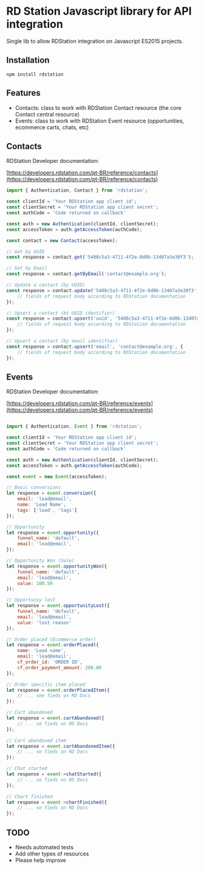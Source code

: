 # RD Station Javascript library for API integration

Single lib to allow RDStation integration on Javascript ES2015 projects.

## Installation

```
npm install rdstation
```

## Features

- Contacts: class to work with RDStation Contact resource (the core Contact central resource)
- Events: class to work with RDStation Event resource (opportunities, ecommerce carts, chats, etc)

## Contacts

RDStation Developer documentation:

[https://developers.rdstation.com/pt-BR/reference/contacts](https://developers.rdstation.com/pt-BR/reference/contacts)

```javascript
import { Authentication, Contact } from 'rdstation';

const clientId = 'Your RDStation app client id';
const clientSecret = 'Your RDStation app client secret';
const authCode = 'Code returned on callback'

const auth = new Authentication(clientId, clientSecret);
const accessToken = auth.getAccessToken(authCode);

const contact = new Contact(accessToken);

// Get by UUID
const response = contact.get('5408c5a3-4711-4f2e-8d0b-13407a3e30f3');

// Get by Email
const response = contact.getByEmail('contact@example.org');

// Update a contact (by UUID)
const response = contact.update('5408c5a3-4711-4f2e-8d0b-13407a3e30f3', {
    // fields of request body according to RDStation documentation
});

// Upsert a contact (bt UUID identifier)
const response = contact.upsert('uuid', '5408c5a3-4711-4f2e-8d0b-13407a3e30f3', {
    // fields of request body according to RDStation documentation
});

// Upsert a contact (by email identifier)
const response = contact.upsert('email', 'contact@example.org', {
    // fields of request body according to RDStation documentation
});

```

## Events

RDStation Developer documentation:

[https://developers.rdstation.com/pt-BR/reference/events](https://developers.rdstation.com/pt-BR/reference/events)

```javascript

import { Authentication, Event } from 'rdstation';

const clientId = 'Your RDStation app client id';
const clientSecret = 'Your RDStation app client secret';
const authCode = 'Code returned on callback'

const auth = new Authentication(clientId, clientSecret);
const accessToken = auth.getAccessToken(authCode);

const event = new Event(accessToken);

// Basic conversions
let response = event.conversion({
    email: 'lead@email',
    name: 'Lead Name',
    tags: ['lead', 'tags']
});

// Opportunity
let response = event.opportunity({
    funnel_name: 'default',
    email: 'lead@email',
});

// Opportunity Won (Sale)
let response = event.opportunityWon({
    funnel_name: 'default',
    email: 'lead@email',
    value: 100.50
});

// Opportuniy lost
let response = event.opportunityLost({
    funnel_name: 'default',
    email: 'lead@email',
    value: 'lost reason'
});

// Order placed (Ecommerce order)
let response = event.orderPlaced({
    name: 'Lead name',
    email: 'lead@email',
    cf_order_id: 'ORDER ID',
    cf_order_payment_amount: 200.00
});

// Order specific item placed
let response = event.orderPlacedItem({
    // ... see fieds on RD Docs
});

// Cart abandoned
let response = event.cartAbandoned({
    // ... se fieds on RD Docs
});

// Cart abandoned item
let response = event.cartAbandonedItem({
    // ... se fieds on RD Docs
});

// Chat started
let response = event->chatStarted({
    // ... se fieds on RD Docs
});

// Chart finished
let response = event->chartFinished({
    // ... se fieds on RD Docs
});
```

## TODO

- Needs automated tests
- Add other types of resources
- Please help improve